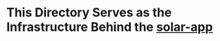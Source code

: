 # This Directory Serves as the Infrastructure Behind the [solar-app](https://github.com/automation-handson/solar-app)